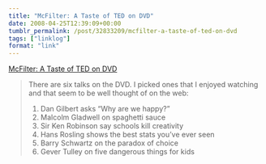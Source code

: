 ```yaml
---
title: "McFilter: A Taste of TED on DVD"
date: 2008-04-25T12:39:09+00:00
tumblr_permalink: /post/32833209/mcfilter-a-taste-of-ted-on-dvd
tags: ["linklog"]
format: "link"
---
```


[McFilter: A Taste of TED on DVD][1]

> There are six talks on the DVD. I picked ones that I enjoyed watching and that seem to be well thought of on the web:
>
> 1.  Dan Gilbert asks “Why are we happy?”
> 2.  Malcolm Gladwell on spaghetti sauce
> 3.  Sir Ken Robinson say schools kill creativity
> 4.  Hans Rosling shows the best stats you’ve ever seen
> 5.  Barry Schwartz on the paradox of choice
> 6.  Gever Tulley on five dangerous things for kids

[1]: http://www.mcqn.net/mcfilter/archives/computers/a_taste_of_ted_on_dvd.html
